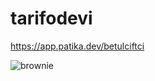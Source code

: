 # tarifodevi
https://app.patika.dev/betulciftci

![brownie](https://user-images.githubusercontent.com/114700587/197013391-f36f2032-5bb4-42ae-bf84-e915d0b5dd28.jpg)
